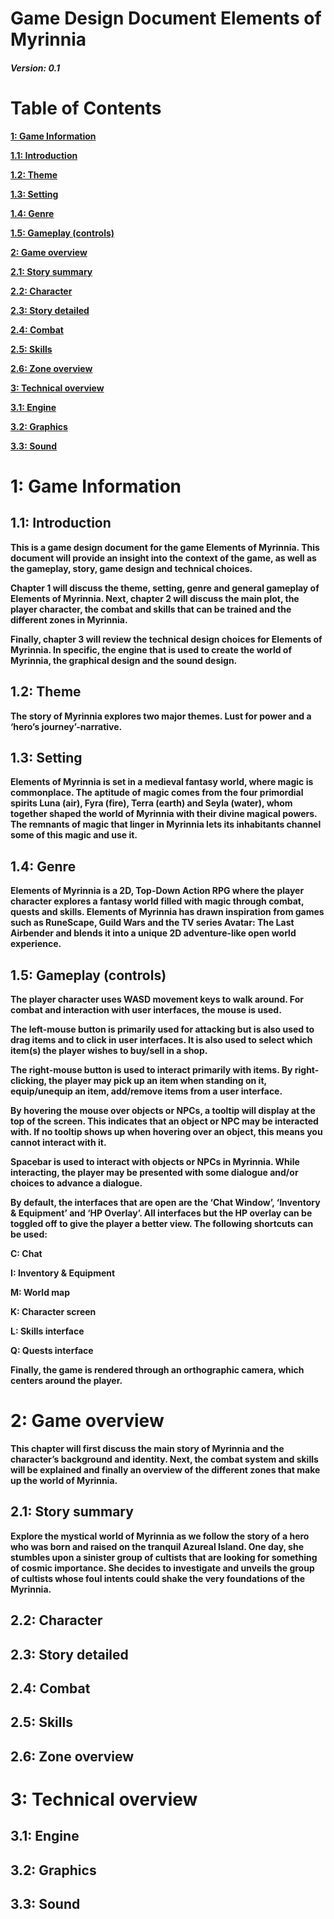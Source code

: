 
# **Game Design Document Elements of Myrinnia**

##### Version: 0.1

# Table of Contents


**[1: Game Information](#1-game-information)**

**[1.1: Introduction](#11-introduction)**

**[1.2: Theme](#12-theme)**

**[1.3: Setting](#13-setting)**

**[1.4: Genre](#14-genre)**

**[1.5: Gameplay (controls)](#15-gameplay-controls)**

**[2: Game overview](#2-game-overview)**

**[2.1: Story summary](#21-story-summary)**

**[2.2: Character](#22-character)**

**[2.3: Story detailed](#23-story-detailed)**

**[2.4: Combat](#24-combat)**

**[2.5: Skills](#25-skills)**

**[2.6: Zone overview](#26-zone-overview)**

**[3: Technical overview](#3-technical-overview)**

**[3.1: Engine](#31-engine)**

**[3.2: Graphics](#32-graphics)**

**[3.3: Sound](#33-sound)**

  

# **1: Game Information**

## **1.1: Introduction**

**This is a game design document for the game Elements of Myrinnia. This document will provide an insight into the context of the game, as well as the gameplay, story, game design and technical choices.**

**Chapter 1 will discuss the theme, setting, genre and general gameplay of Elements of Myrinnia. Next, chapter 2 will discuss the main plot, the player character, the combat and skills that can be trained and the different zones in Myrinnia.**

**Finally, chapter 3 will review the technical design choices for Elements of Myrinnia. In specific, the engine that is used to create the world of Myrinnia, the graphical design and the sound design.**

## **1.2: Theme**

**The story of Myrinnia explores two major themes. Lust for power and a ‘hero’s journey’-narrative.**

## **1.3: Setting**

**Elements of Myrinnia is set in a medieval fantasy world, where magic is commonplace. The aptitude of magic comes from the four primordial spirits Luna (air), Fyra (fire), Terra (earth) and Seyla (water), whom together shaped the world of Myrinnia with their divine magical powers. The remnants of magic that linger in Myrinnia lets its inhabitants channel some of this magic and use it.**

## **1.4: Genre**

**Elements of Myrinnia is a 2D, Top-Down Action RPG where the player character explores a fantasy world filled with magic through combat, quests and skills. Elements of Myrinnia has drawn inspiration from games such as RuneScape, Guild Wars and the TV series Avatar: The Last Airbender and blends it into a unique 2D adventure-like open world experience.**

## **1.5: Gameplay (controls)**

**The player character uses WASD movement keys to walk around. For combat and interaction with user interfaces, the mouse is used.**

**The left-mouse button is primarily used for attacking but is also used to drag items and to click in user interfaces. It is also used to select which item(s) the player wishes to buy/sell in a shop.**

**The right-mouse button is used to interact primarily with items. By right-clicking, the player may pick up an item when standing on it, equip/unequip an item, add/remove items from a user interface.**

**By hovering the mouse over objects or NPCs, a tooltip will display at the top of the screen. This indicates that an object or NPC may be interacted with. If no tooltip shows up when hovering over an object, this means you cannot interact with it.**

**Spacebar is used to interact with objects or NPCs in Myrinnia. While interacting, the player may be presented with some dialogue and/or choices to advance a dialogue.**

**By default, the interfaces that are open are the ‘Chat Window’, ‘Inventory & Equipment’ and ‘HP Overlay’. All interfaces but the HP overlay can be toggled off to give the player a better view. The following shortcuts can be used:**

**C: Chat**

**I: Inventory & Equipment**

**M: World map**

**K: Character screen**

**L: Skills interface**

**Q: Quests interface**

**Finally, the game is rendered through an orthographic camera, which centers around the player.**

# **2: Game overview**

**This chapter will first discuss the main story of Myrinnia and the character’s background and identity. Next, the combat system and skills will be explained and finally an overview of the different zones that make up the world of Myrinnia.**

## **2.1: Story summary**

**Explore the mystical world of Myrinnia as we follow the story of a hero who was born and raised on the tranquil Azureal Island. One day, she stumbles upon a sinister group of cultists that are looking for something of cosmic importance. She decides to investigate and unveils the group of cultists whose foul intents could shake the very foundations of the Myrinnia.**

## **2.2: Character**

## **2.3: Story detailed**

## **2.4: Combat**

## **2.5: Skills**

## **2.6: Zone overview**

# **3: Technical overview**

## **3.1: Engine**

## **3.2: Graphics**

## **3.3: Sound**
